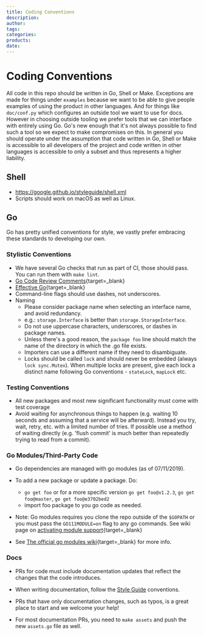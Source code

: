 ```yaml
---
title: Coding Conventions
description:
author:
tags:
categories:
products:
date:
---
```



# Coding Conventions

All code in this repo should be written in Go, Shell or Make.  Exceptions are
made for things under `examples` because we want to be able to give people
examples of using the product in other languages. And for things like
`doc/conf.py` which configures an outside tool we want to use for docs. However
in choosing outside tooling we prefer tools that we can interface with entirely
using Go. Go's new enough that it's not always possible to find such a tool so
we expect to make compromises on this. In general you should operate under the
assumption that code written in Go, Shell or Make is accessible to all
developers of the project and code written in other languages is accessible to
only a subset and thus represents a higher liability.

## Shell

- https://google.github.io/styleguide/shell.xml
- Scripts should work on macOS as well as Linux.

## Go

Go has pretty unified conventions for style, we vastly prefer embracing these
standards to developing our own.

### Stylistic Conventions

- We have several Go checks that run as part of CI, those should pass. You can
run them with `make lint`.
- [Go Code Review Comments](https://github.com/golang/go/wiki/CodeReviewComments){target=_blank}
- [Effective Go](https://go.dev/doc/effective_go){target=_blank}
- Command-line flags should use dashes, not underscores.
- Naming
  - Please consider package name when selecting an interface name, and avoid redundancy.
  - e.g.: `storage.Interface` is better than `storage.StorageInterface`.
  - Do not use uppercase characters, underscores, or dashes in package names.
  - Unless there's a good reason, the `package foo` line should match the name
of the directory in which the .go file exists.
  - Importers can use a different name if they need to disambiguate.
  - Locks should be called `lock` and should never be embedded (always `lock
sync.Mutex`). When multiple locks are present, give each lock a distinct name
following Go conventions - `stateLock`, `mapLock` etc.

### Testing Conventions

- All new packages and most new significant functionality must come with test coverage
- Avoid waiting for asynchronous things to happen (e.g. waiting 10 seconds and
assuming that a service will be afterward). Instead you try, wait, retry, etc.
with a limited number of tries. If possible use a method of waiting directly
(e.g. 'flush commit' is much better than repeatedly trying to read from a
commit).

### Go Modules/Third-Party Code

- Go dependencies are managed with go modules (as of 07/11/2019).
- To add a new package or update a package. Do:
  - `go get foo`
    or for a more specific version
    `go get foo@v1.2.3`, `go get foo@master`, `go get foo@e3702bed2`
  - import foo package to you go code as needed.
- Note: Go modules requires you clone the repo outside of the `$GOPATH` or you must pass the `GO111MODULE=on` flag to any go commands. See wiki page on [activating module support](https://github.com/golang/go/wiki/Modules#how-to-install-and-activate-module-support){target=_blank}

- See
[The official go modules wiki](https://github.com/golang/go/wiki/Modules){target=_blank}
for more info.

### Docs

- PRs for code must include documentation updates that reflect the changes
that the code introduces.

- When writing documentation, follow the [Style Guide](docs-style-guide.md)
conventions.

- PRs that have only documentation changes, such as typos, is a great place
to start and we welcome your help!

- For most documentation  PRs, you need to `make assets` and push the new
`assets.go` file as well.
